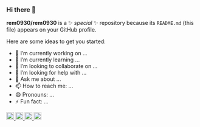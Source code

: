 ### Hi there 👋


**rem0930/rem0930** is a ✨ _special_ ✨ repository because its `README.md` (this file) appears on your GitHub profile.

Here are some ideas to get you started:

- 🔭 I’m currently working on ...
- 🌱 I’m currently learning ...
- 👯 I’m looking to collaborate on ...
- 🤔 I’m looking for help with ...
- 💬 Ask me about ...
- 📫 How to reach me: ...
- 😄 Pronouns: ...
- ⚡ Fun fact: ...


<p align="left">
  <a href="https://github.com/rem0930">
    <img height="20" src="https://komarev.com/ghpvc/?username=rem0930" />
  </a>
  <a href="https://github.com/rem0930">
    <img height="20" src="https://img.shields.io/github/followers/rem0930?label=follow&logo=github&style=flat" />
  </a>
  <a href="http://qiita.com/rem0930">
    <img height="20" src="https://qiita-badge.apiapi.app/s/rem0930/posts.svg" />
  </a>
  <a href="http://qiita.com/Muse06">
    <img height="20" src="https://qiita-badge.apiapi.app/s/Muse06/contributions.svg" />
  </a>
</p>
